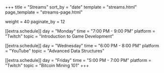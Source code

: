 +++
title = "Streams"
sort_by = "date"
template = "streams.html"
page_template = "streams-page.html"

weight = 40
paginate_by = 12

[[extra.schedule]]
day = "Monday"
time = "7:00 PM - 9:00 PM"
platform = "Twitch"
topic = "Introduction to Game Development"

[[extra.schedule]]
day = "Wednesday"
time = "6:00 PM - 8:00 PM"
platform = "YouTube"
topic = "Advanced Data Structures"

[[extra.schedule]]
day = "Friday"
time = "5:00 PM - 7:00 PM"
platform = "Twitch"
topic = "Bitcoin Mining 101"
+++
